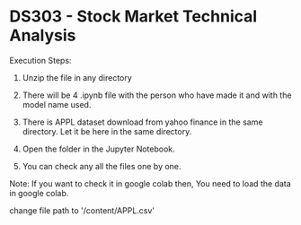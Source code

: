# DS303 - Stock Market Technical Analysis

Execution Steps:

1. Unzip the file in any directory

2. There will be 4 .ipynb file with the person who have made it and with the model name used. 

3. There is APPL dataset download from yahoo finance in the same directory. Let it be here in the same directory.

4. Open the folder in the Jupyter Notebook. 

5. You can check any all the files one by one.


Note:
If you want to check it in google colab then, You need to load the data in google colab.

change file path to '/content/APPL.csv'
